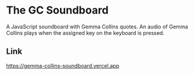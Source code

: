 # The GC Soundboard

A JavaScript soundboard with Gemma Collins quotes. An audio of Gemma Collins plays when the assigned key on the keyboard is pressed.

## Link

https://gemma-collins-soundboard.vercel.app
